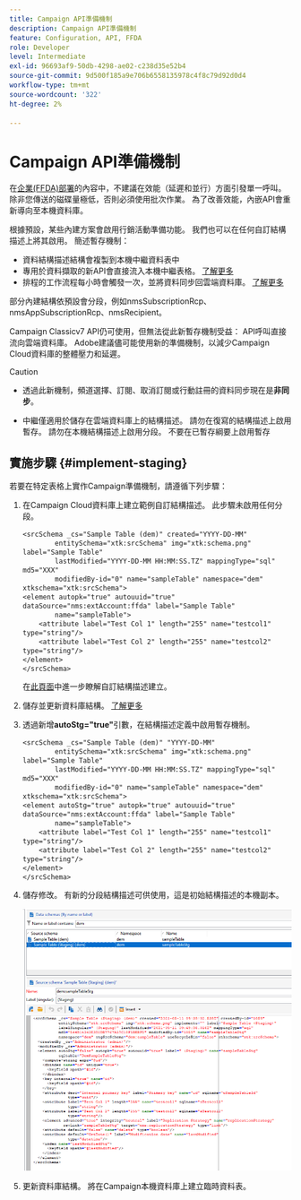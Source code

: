 ```yaml
---
title: Campaign API準備機制
description: Campaign API準備機制
feature: Configuration, API, FFDA
role: Developer
level: Intermediate
exl-id: 96693af9-50db-4298-ae02-c238d35e52b4
source-git-commit: 9d500f185a9e706b6558135978c4f8c79d92d0d4
workflow-type: tm+mt
source-wordcount: '322'
ht-degree: 2%

---
```


# Campaign API準備機制

在[企業(FFDA)部署](enterprise-deployment.md)的內容中，不建議在效能（延遲和並行）方面引發單一呼叫。 除非您傳送的磁碟量極低，否則必須使用批次作業&#x200B;**&#x200B;**。 為了改善效能，內嵌API會重新導向至本機資料庫。

根據預設，某些內建方案會啟用行銷活動準備功能。 我們也可以在任何自訂結構描述上將其啟用。 簡述暫存機制：

* 資料結構描述結構會複製到本機中繼資料表中
* 專用於資料擷取的新API會直接流入本機中繼表格。 [了解更多](new-apis.md)
* 排程的工作流程每小時會觸發一次，並將資料同步回雲端資料庫。 [了解更多](replication.md)

部分內建結構依預設會分段，例如nmsSubscriptionRcp、nmsAppSubscriptionRcp、nmsRecipient。

Campaign Classicv7 API仍可使用，但無法從此新暫存機制受益： API呼叫直接流向雲端資料庫。 Adobe建議儘可能使用新的準備機制，以減少Campaign Cloud資料庫的整體壓力和延遲。

>[!CAUTION]
>
>* 透過此新機制，頻道選擇、訂閱、取消訂閱或行動註冊的資料同步現在是&#x200B;**非同步**。
>
>* 中繼僅適用於儲存在雲端資料庫上的結構描述。 請勿在復寫的結構描述上啟用暫存。 請勿在本機結構描述上啟用分段。 不要在已暫存綱要上啟用暫存
>

## 實施步驟 {#implement-staging}

若要在特定表格上實作Campaign準備機制，請遵循下列步驟：

1. 在Campaign Cloud資料庫上建立範例自訂結構描述。 此步驟未啟用任何分段。

   ```
   <srcSchema _cs="Sample Table (dem)" created="YYYY-DD-MM"
           entitySchema="xtk:srcSchema" img="xtk:schema.png" label="Sample Table"
           lastModified="YYYY-DD-MM HH:MM:SS.TZ" mappingType="sql" md5="XXX"
           modifiedBy-id="0" name="sampleTable" namespace="dem" xtkschema="xtk:srcSchema">
   <element autopk="true" autouuid="true" dataSource="nms:extAccount:ffda" label="Sample Table"
           name="sampleTable">
       <attribute label="Test Col 1" length="255" name="testcol1" type="string"/>
       <attribute label="Test Col 2" length="255" name="testcol2" type="string"/>
   </element>
   </srcSchema>
   ```

   在[此頁面](../dev/create-schema.md)中進一步瞭解自訂結構描述建立。

1. 儲存並更新資料庫結構。  [了解更多](../dev/update-database-structure.md)

1. 透過新增&#x200B;**autoStg=&quot;true&quot;**&#x200B;引數，在結構描述定義中啟用暫存機制。

   ```
   <srcSchema _cs="Sample Table (dem)" "YYYY-DD-MM"
           entitySchema="xtk:srcSchema" img="xtk:schema.png" label="Sample Table"
           lastModified="YYYY-DD-MM HH:MM:SS.TZ" mappingType="sql" md5="XXX"
           modifiedBy-id="0" name="sampleTable" namespace="dem" xtkschema="xtk:srcSchema">
   <element autoStg="true" autopk="true" autouuid="true" dataSource="nms:extAccount:ffda" label="Sample Table"
           name="sampleTable">
       <attribute label="Test Col 1" length="255" name="testcol1" type="string"/>
       <attribute label="Test Col 2" length="255" name="testcol2" type="string"/>
   </element>
   </srcSchema>
   ```

1. 儲存修改。 有新的分段結構描述可供使用，這是初始結構描述的本機副本。

   ![](assets/staging-mechanism.png)

1. 更新資料庫結構。 將在Campaign本機資料庫上建立臨時資料表。

